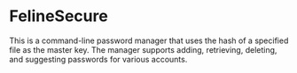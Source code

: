 # FelineSecure
This is a command-line password manager that uses the hash of a specified file as the master key. The manager supports adding, retrieving, deleting, and suggesting passwords for various accounts.
